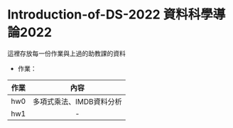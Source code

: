 # Introduction-of-DS-2022 資料科學導論2022

這裡存放每一份作業與上過的助教課的資料

- 作業：

| 作業        | 內容           |
| ------------- |:-------------:|
| hw0        | 多項式乘法、IMDB資料分析      | 
| hw1        | -      |
